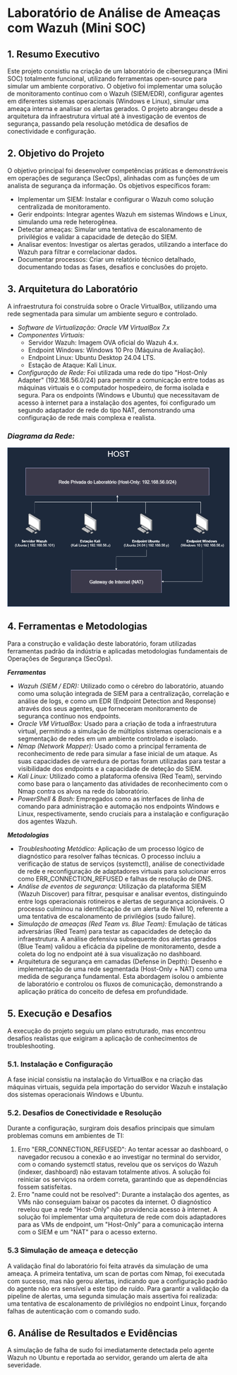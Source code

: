 # Laboratório de Análise de Ameaças com Wazuh (Mini SOC)

## 1. Resumo Executivo
Este projeto consistiu na criação de um laboratório de cibersegurança (Mini SOC) totalmente funcional, utilizando ferramentas open-source para simular um ambiente corporativo. O objetivo foi implementar uma solução de monitoramento contínuo com o Wazuh (SIEM/EDR), configurar agentes em diferentes sistemas operacionais (Windows e Linux), simular uma ameaça interna e analisar os alertas gerados. O projeto abrangeu desde a arquitetura da infraestrutura virtual até à investigação de eventos de segurança, passando pela resolução metódica de desafios de conectividade e configuração.

## 2. Objetivo do Projeto
O objetivo principal foi desenvolver competências práticas e demonstráveis em operações de segurança (SecOps), alinhadas com as funções de um analista de segurança da informação. Os objetivos específicos foram:
- Implementar um SIEM: Instalar e configurar o Wazuh como solução centralizada de monitoramento.
- Gerir endpoints: Integrar agentes Wazuh em sistemas Windows e Linux, simulando uma rede heterogênea.
- Detectar ameaças: Simular uma tentativa de escalonamento de privilégios e validar a capacidade de deteção do SIEM.
- Analisar eventos: Investigar os alertas gerados, utilizando a interface do Wazuh para filtrar e correlacionar dados.
- Documentar processos: Criar um relatório técnico detalhado, documentando todas as fases, desafios e conclusões do projeto.

## 3. Arquitetura do Laboratório
A infraestrutura foi construída sobre o Oracle VirtualBox, utilizando uma rede segmentada para simular um ambiente seguro e controlado.
- *Software de Virtualização: Oracle VM VirtualBox 7.x*
- *Componentes Virtuais:*
  - Servidor Wazuh: Imagem OVA oficial do Wazuh 4.x.
  - Endpoint Windows: Windows 10 Pro (Máquina de Avaliação).
  - Endpoint Linux: Ubuntu Desktop 24.04 LTS.
  - Estação de Ataque: Kali Linux.
- *Configuração de Rede:*
Foi utilizada uma rede do tipo "Host-Only Adapter" (192.168.56.0/24) para permitir a comunicação entre todas as máquinas virtuais e o computador hospedeiro, de forma isolada e segura.
Para os endpoints (Windows e Ubuntu) que necessitavam de acesso à internet para a instalação dos agentes, foi configurado um segundo adaptador de rede do tipo NAT, demonstrando uma configuração de rede mais complexa e realista.

### *Diagrama da Rede:*
![Diagrama da rede do laboratório](https://github.com/gabsato/lab-mini-soc/blob/main/assets/diagrama-da-rede.png?raw=true)


## 4. Ferramentas e Metodologias
Para a construção e validação deste laboratório, foram utilizadas ferramentas padrão da indústria e aplicadas metodologias fundamentais de Operações de Segurança (SecOps).

***Ferramentas***
- *Wazuh (SIEM / EDR):* Utilizado como o cérebro do laboratório, atuando como uma solução integrada de SIEM para a centralização, correlação e análise de logs, e como um EDR (Endpoint Detection and Response) através dos seus agentes, que forneceram monitoramento de segurança contínuo nos endpoints.
- *Oracle VM VirtualBox:* Usado para a criação de toda a infraestrutura virtual, permitindo a simulação de múltiplos sistemas operacionais e a segmentação de redes em um ambiente controlado e isolado.
- *Nmap (Network Mapper):* Usado como a principal ferramenta de reconhecimento de rede para simular a fase inicial de um ataque. As suas capacidades de varredura de portas foram utilizadas para testar a visibilidade dos endpoints e a capacidade de deteção do SIEM.
- *Kali Linux:* Utilizado como a plataforma ofensiva (Red Team), servindo como base para o lançamento das atividades de reconhecimento com o Nmap contra os alvos na rede do laboratório.
- *PowerShell & Bash:* Empregados como as interfaces de linha de comando para administração e automação nos endpoints Windows e Linux, respectivamente, sendo cruciais para a instalação e configuração dos agentes Wazuh.

***Metodologias***
- *Troubleshooting Metódico:* Aplicação de um processo lógico de diagnóstico para resolver falhas técnicas. O processo incluiu a verificação de status de serviços (systemctl), análise de conectividade de rede e reconfiguração de adaptadores virtuais para solucionar erros como ERR_CONNECTION_REFUSED e falhas de resolução de DNS.
- *Análise de eventos de segurança:* Utilização da plataforma SIEM (Wazuh Discover) para filtrar, pesquisar e analisar eventos, distinguindo entre logs operacionais rotineiros e alertas de segurança acionáveis. O processo culminou na identificação de um alerta de Nível 10, referente a uma tentativa de escalonamento de privilégios (sudo failure).
- *Simulação de ameaças (Red Team vs. Blue Team):* Emulação de táticas adversárias (Red Team) para testar as capacidades de deteção da infraestrutura. A análise defensiva subsequente dos alertas gerados (Blue Team) validou a eficácia da pipeline de monitoramento, desde a coleta do log no endpoint até à sua visualização no dashboard.
- Arquitetura de segurança em camadas (Defense in Depth): Desenho e implementação de uma rede segmentada (Host-Only + NAT) como uma medida de segurança fundamental. Esta abordagem isolou o ambiente de laboratório e controlou os fluxos de comunicação, demonstrando a aplicação prática do conceito de defesa em profundidade.

## 5. Execução e Desafios
A execução do projeto seguiu um plano estruturado, mas encontrou desafios realistas que exigiram a aplicação de conhecimentos de troubleshooting.
### 5.1. Instalação e Configuração
A fase inicial consistiu na instalação do VirtualBox e na criação das máquinas virtuais, seguida pela importação do servidor Wazuh e instalação dos sistemas operacionais Windows e Ubuntu.
### 5.2. Desafios de Conectividade e Resolução
Durante a configuração, surgiram dois desafios principais que simulam problemas comuns em ambientes de TI:
1. Erro "ERR_CONNECTION_REFUSED": Ao tentar acessar ao dashboard, o navegador recusou a conexão e ao investigar no terminal do servidor, com o comando systemctl status, revelou que os serviços do Wazuh (indexer, dashboard) não estavam totalmente ativos. A solução foi reiniciar os serviços na ordem correta, garantindo que as dependências fossem satisfeitas.
2. Erro "name could not be resolved": Durante a instalação dos agentes, as VMs não conseguiam baixar os pacotes da internet. O diagnóstico revelou que a rede "Host-Only" não providencia acesso à internet. A solução foi implementar uma arquitetura de rede com dois adaptadores para as VMs de endpoint, um "Host-Only" para a comunicação interna com o SIEM e um "NAT" para o acesso externo.
### 5.3  Simulação de ameaça e detecção
A validação final do laboratório foi feita através da simulação de uma ameaça. A primeira tentativa, um scan de portas com Nmap, foi executada com sucesso, mas não gerou alertas, indicando que a configuração padrão do agente não era sensível a este tipo de ruído.
Para garantir a validação da pipeline de alertas, uma segunda simulação mais assertiva foi realizada: uma tentativa de escalonamento de privilégios no endpoint Linux, forçando falhas de autenticação com o comando sudo.

## 6. Análise de Resultados e Evidências
A simulação de falha de sudo foi imediatamente detectada pelo agente Wazuh no Ubuntu e reportada ao servidor, gerando um alerta de alta severidade.
